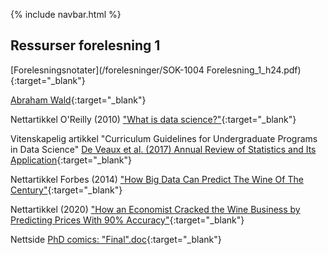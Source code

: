 
{% include navbar.html %}

## Ressurser forelesning 1

[Forelesningsnotater](/forelesninger/SOK-1004 Forelesning_1_h24.pdf){:target="_blank"}

[Abraham Wald](https://www.historyofdatascience.com/abraham-wald-a-statistical-hero/){:target="_blank"}

Nettartikkel O'Reilly (2010) ["What is data science?"](https://www.oreilly.com/radar/what-is-data-science/){:target="_blank"}

Vitenskapelig artikkel "Curriculum Guidelines for Undergraduate Programs in Data Science" [De Veaux et al. (2017) Annual Review of Statistics and Its Application](https://www.amstat.org/asa/files/pdfs/EDU-DataScienceGuidelines.pdf){:target="_blank"}

Nettartikkel Forbes (2014) ["How Big Data Can Predict The Wine Of The Century"](https://www.forbes.com/sites/sap/2014/04/30/how-big-data-can-predict-the-wine-of-the-century/?sh=71e2583e31a9){:target="_blank"}

Nettartikkel (2020) ["How an Economist Cracked the Wine Business by Predicting Prices With 90% Accuracy"](https://entrepreneurshandbook.co/how-an-economist-cracked-the-wine-business-by-predicting-prices-with-90-accuracy-3bc996456f80){:target="_blank"}

Nettside [PhD comics: "Final".doc](http://phdcomics.com/comics/archive.php?comicid=1531){:target="_blank"}

